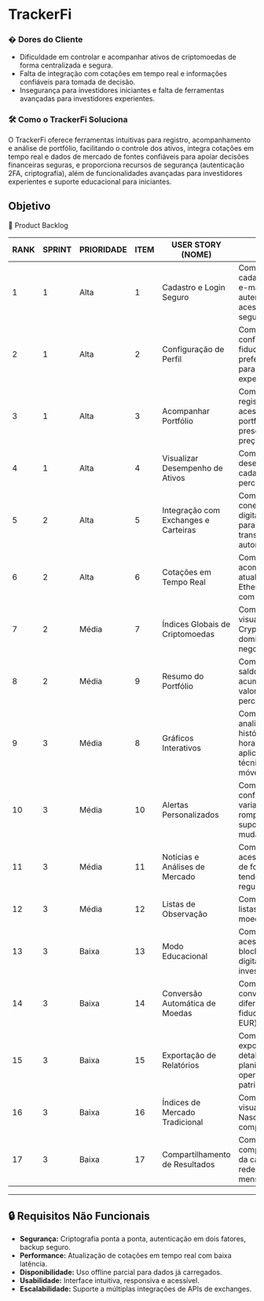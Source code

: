 # TrackerFi


### � Dores do Cliente

- Dificuldade em controlar e acompanhar ativos de criptomoedas de forma centralizada e segura.
- Falta de integração com cotações em tempo real e informações confiáveis para tomada de decisão.
- Insegurança para investidores iniciantes e falta de ferramentas avançadas para investidores experientes.

### 🛠 Como o TrackerFi Soluciona

O TrackerFi oferece ferramentas intuitivas para registro, acompanhamento e análise de portfólio, facilitando o controle dos ativos, integra cotações em tempo real e dados de mercado de fontes confiáveis para apoiar decisões financeiras seguras, e proporciona recursos de segurança (autenticação 2FA, criptografia), além de funcionalidades avançadas para investidores experientes e suporte educacional para iniciantes.


## Objetivo

 📜 Product Backlog 

| RANK | SPRINT | PRIORIDADE | ITEM | USER STORY (NOME) | DESCRIÇÃO APRIMORADA | STATUS |
|------|--------|------------|------|-------------------|----------------------|--------|
| 1 | 1 | Alta | 1 | Cadastro e Login Seguro | Como usuário, quero me cadastrar e fazer login com e-mail/senha , com autenticação 2FA, para acessar o app com segurança. | ⏳ |
| 2 | 1 | Alta | 2 | Configuração de Perfil | Como usuário, quero configurar moeda fiduciária padrão, idioma e preferências de notificação para personalizar minha experiência. | ⏳ |
| 3 | 1 | Alta | 3 | Acompanhar Portfólio | Como usuário, quero registrar carteiras e ter acesso ao desempenho do portfólio e dos ativos presentes  (quantidade, preço, data) | ⏳ |
| 4 | 1 | Alta | 4 | Visualizar Desempenho de Ativos | Como usuário, quero ver o desempenho individual de cada ativo, com variação percentual e valor atual. | ⏳ |
| 5 | 2 | Alta | 5 | Integração com Exchanges e Carteiras | Como usuário, quero conectar minhas carteiras digitais e corretoras via API para sincronizar saldos e transações automaticamente. |- |
| 6 | 2 | Alta | 6 | Cotações em Tempo Real | Como usuário, quero acompanhar preços atualizados de Bitcoin, Ethereum e outras altcoins, com atualização constante. | - |
| 7 | 2 | Média | 7 | Índices Globais de Criptomoedas | Como usuário, quero visualizar índices como Crypto Market Cap, dominância e volume de negociação. | - |
| 8 | 2 | Média | 9 | Resumo do Portfólio | Como usuário, quero ver saldo total, lucros/prejuízos acumulados e valorização/desvalorização percentual. | - |
| 9 | 3 | Média | 8 | Gráficos Interativos | Como usuário, quero analisar gráficos com histórico em minutos, horas, dias e meses, aplicando indicadores técnicos (RSI, médias móveis, Bollinger). | - |
| 10 | 3 | Média | 10 | Alertas Personalizados | Como usuário, quero configurar alertas para variações de preço, rompimento de suportes/resistências e mudanças de volume. |- |
| 11 | 3 | Média | 11 | Notícias e Análises de Mercado | Como usuário, quero acessar notícias e análises de fontes confiáveis sobre tendências e regulamentações. | - |
| 12 | 3 | Média | 12 | Listas de Observação | Como usuário, quero criar listas para monitorar moedas de interesse. |- |
| 13 | 3 | Baixa | 13 | Modo Educacional | Como usuário, quero acessar conteúdos sobre blockchain, segurança digital e boas práticas de investimento. | - |
| 14 | 3 | Baixa | 14 | Conversão Automática de Moedas | Como usuário, quero converter valores para diferentes moedas fiduciárias (BRL, USD, EUR) instantaneamente. | - |
| 15 | 3 | Baixa | 15 | Exportação de Relatórios | Como usuário, quero exportar relatórios detalhados em PDF ou planilhas com histórico de operações e evolução patrimonial. | - |
| 16 | 3 | Baixa | 16 | Índices de Mercado Tradicional | Como usuário, quero visualizar índices como Nasdaq Crypto Index para comparar com criptoativos. |- |
| 17 | 3 | Baixa | 17 | Compartilhamento de Resultados | Como usuário, quero compartilhar desempenho da carteira ou gráficos em redes sociais e apps de mensagens. |- |


---

## 🔒 Requisitos Não Funcionais 

- **Segurança:** Criptografia ponta a ponta, autenticação em dois fatores, backup seguro.  
- **Performance:** Atualização de cotações em tempo real com baixa latência.  
- **Disponibilidade:** Uso offline parcial para dados já carregados.  
- **Usabilidade:** Interface intuitiva, responsiva e acessível.  
- **Escalabilidade:** Suporte a múltiplas integrações de APIs de exchanges.  

